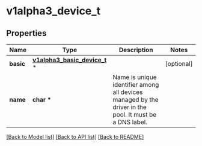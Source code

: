 # v1alpha3_device_t

## Properties
Name | Type | Description | Notes
------------ | ------------- | ------------- | -------------
**basic** | [**v1alpha3_basic_device_t**](v1alpha3_basic_device.md) \* |  | [optional] 
**name** | **char \*** | Name is unique identifier among all devices managed by the driver in the pool. It must be a DNS label. | 

[[Back to Model list]](../README.md#documentation-for-models) [[Back to API list]](../README.md#documentation-for-api-endpoints) [[Back to README]](../README.md)


